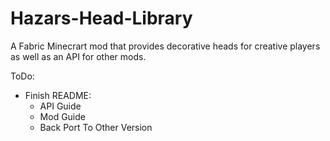 # Hazars-Head-Library
A Fabric Minecrart mod that provides decorative heads for creative players as well as an API for other mods.

ToDo:
- Finish README:
  - API Guide
  - Mod Guide
  - Back Port To Other Version
